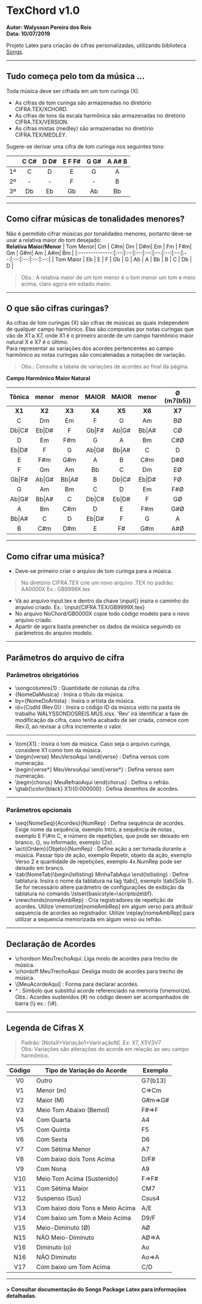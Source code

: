 # TexChord v1.0
**Autor: Walysson Pereira dos Reis  
Data: 10/07/2019**

Projeto Latex para criação de cifras personalizadas, utilizando biblioteca [Songs](http://songs.sourceforge.net/).

-----------------------------------------------
## Tudo começa pelo tom da música ...
Toda música deve ser cifrada em um tom curinga (X).

* As cifras de tom curinga são armazenadas no diretório CIFRA.TEX/XCHORD.  
* As cifras de tons da escala harmônica são armazenadas no diretório CIFRA.TEX/VERSION.  
* As cifras mistas (medley) são armazenadas no diretório CIFRA.TEX/MEDLEY.  

Sugere-se derivar uma cifra de tom curinga nos seguintes tons:
  
|    |  C C#  |  D D#  | E F F# |  G G#  | A A# B |
|:--:|:------:|:------:|:------:|:------:|:------:|
| 1º |   C    |   D    |   E    |   G    |   A    | 
| 2º |   -    |   -    |   F    |   -    |   B    |
| 3º |   Db   |   Eb   |   Gb   |   Ab   |   Bb   |


------------------------------------------------  
## Como cifrar músicas de tonalidades menores?  

Não é permitido cifrar músicas por tonalidades menores, portanto deve-se usar a relativa maior do tom desejado:   
**Relativa Maior/Menor**
| Tom Menor| Cm | C#m| Dm | D#m| Em | Fm | F#m| Gm | G#m| Am | A#m| Bm | 
|:--------------:|:--:|:--:|:--:|:--:|:--:|:--:|:--:|:--:|:--:|:--:|:--:|:--:|
| Tom Maior | Eb | E  | F  | Gb | G  | Ab | A  | Bb | B  | C  | Db | D  |
> Obs.: A relativa maior de um tom menor é o tom menor um tom e meio acima, claro agora em estado maior.                                             
------------------------------------------------
## O que são cifras curingas?  

As cifras de tom curingas (X) são cifras de músicas as quais independem de qualquer campo harmônico.
Elas são compostas por notas curingas que vão de X1 a X7, onde X1 é o primeiro acorde de
um campo harmônico maior natural X e X7 é o último.  
Para representar as variações dos acordes pertencentes ao campo harmônico as notas curingas são concatenadas a notações de variação.
> Obs.: Consulte a tabela de variações de acordes ao final da página.

**Campo Harmônico Maior Natural**

| Tônica | menor | menor | MAIOR | MAIOR | menor | Ø (m7(b5)) |
|:-----: |:-----:|:-----:|:-----:|:-----:|:-----:|:-----:|
| **X1** | **X2**| **X3**| **X4**| **X5**| **X6**|**X7** |
| C      | Dm    | Em    | F     | G     | Am    | BØ    |
| Db\|C# | Eb\|D#| F     | Gb\|F#| Ab\|G#| Bb\|A#| CØ    |
| D      | Em    | F#m   | G     | A     | Bm    | C#Ø   |
| Eb\|D# | F     | G     | Ab\|G#| Bb\|A#| C     | D     |
| E      | F#m   | G#m   | A     | B     | C#m   | D#Ø   |
| F      | Gm    | Am    | Bb    | C     | Dm    | EØ    |
| Gb\|F# | Ab\|G#| Bb\|A#| B     | Db\|C#| Eb\|D#| FØ    |
| G      | Am    | Bm    | C     | D     | Em    | F#Ø   |
| Ab\|G# | Bb\|A#| C     | Db\|C#| Eb\|D#| F     | GØ    |
| A      | Bm    | C#m   | D     | E     | F#m   | G#Ø   |
| Bb\|A# | C     | D     | Eb\|D#| F     | G     | A     |
| B      | C#m   | D#m   | E     | F#    | G#m   | A#Ø   |


------------------------------------------------
## Como cifrar  uma música?
* Deve-se primeiro criar o arquivo de tom curinga para a música.
> No diretório CIFRA.TEX crie um novo arquivo .TEX no padrão: AA0000X Ex.: GB9999X.tex
* Vá ao arquivo input.tex e dentro da chave \\input{} insira o caminho do arquivo criado.
Ex.: \input{CIFRA.TEX/GB9999X.tex}
* No arquivo NoChord/GB0000X copie todo código modelo para o novo arquivo criado.
* Apartir de agora basta preencher os dados da música seguindo os parâmetros do arquivo modelo.
------------------------------------------------
## Parâmetros do arquivo de cifra
### Parâmetros obrigatórios

* \songcolumns{1} : Quantidade de colunas da cifra.
* {NomeDaMusica} : Insira o título da música.
* by={NomeDoArtista} : Insira o artista da música.
* id={CodId (Rev.0)} : Insira o código ID da música visto na pasta de trabalho WALYSSONDOSREIS.MUS.xlsx. 'Rev' irá identificar a fase de modificação da cifra, caso tenha acabado de ser criada, comece com Rev.0, ao revisar a cifra incremente o valor.
------------------------------------------------
* \tom{X1} : Insira o tom da música. Caso seja o arquivo curinga, considere X1 como tom da música.
* \begin{verse} MeuVersoAqui \end{verse} : Defina versos com numeração.
* \begin{verse*} MeuVersoAqui \end{verse*} : Defina versos sem numeração.
* \begin{chorus} MeuRefraoAqui \end{chorus} : Defina o refrão.
* \gtab{\color{black} X1}{0:000000} : Defina desenhos de acordes. 
------------------------------------------------
### Parâmetros opcionais
* \seq{NomeSeq}{Acordes}{NumRep} : Defina sequência de acordes. Exige nome da sequência, exemplo Intro, a sequência de notas
, exemplo E F\\#m C, e número de repetições, que pode ser deixado em branco, {}, ou informado, exemplo {2x}.
* \act{Ordem}{Objeto}{NumRep} : Define ação a ser tomada durante a música. Passar tipo de ação, exemplo Repetir, objeto da ação, exemplo Verso 2 e quantidade de repetições, exemplo 4x.NumRep pode ser deixado em branco.
* \tab{NomeTab}\begin{lstlisting} MinhaTabAqui \end{lstlisting} : Define tablatura. Insira o nome da tablatura na tag \tab{}, exemplo \tab{Solo 1}. Se for necessário altere parâmetro de configurações de exibição da tablatura no comando \lstset{basicstyle=\scriptsize\bf}.
* \newchords{nomeAmbRep} : Cria registradores de repetição de acordes. Utilize \memorize[nomeAmbRep] em algum verso para atribuir sequencia de acordes ao registrador. Utilize \replay[nomeAmbRep] para utilizar a sequencia memorizada em algum verso ou refrão.
------------------------------------------------
## Declaração de Acordes
* \chordson MeuTrechoAqui: Liga modo de acordes para trecho de música.
* \chordoff MeuTrechoAqui: Desliga modo de acordes para trecho de música.
* \\[MeuAcordeAqui] : Forma para declarar acordes.
* ^ : Simbolo que substitui acorde referenciado na memoria (\memorize).  
Obs.: Acordes sustenidos (#) no código devem ser acompanhados de barra (\\) ex.: (\\#).
------------------------------------------------
## Legenda de Cifras X

 > Padrão: [NotaX+Variação1+VaricaçãoN] .Ex: X7, X5V3V7  
 > Obs: Variações são alterações do acorde em relação ao seu campo harmônico.

|  Código | Tipo de Variação do Acorde        | Exemplo    |
|:-----:|-----------------------------------|------------|
| V0    | Outro                             | G7(b13)    | 
| V1    | Menor (m)                         | C=>Cm      |  
| V2    | Maior (M)                         | G#m=>G#    |
| V3    | Meio Tom Abaixo (Bemol)           | F#=>F      |
| V4    | Com Quarta                        | A4         |
| V5    | Com Quinta                        | F5         |
| V6    | Com Sexta                         | D6         |
| V7    | Com Sétima Menor                  | A7         |
| V8    | Com baixo dois Tons Acima         | D/F#       |
| V9    | Com Nona                          | A9         |
| V10   | Meio Tom Acima (Sustenido)        | F=>F#      |
| V11   | Com Sétima Maior                  | CM7        |
| V12   | Suspenso (Sus)                    | Csus4      |
| V13   | Com baixo dois Tons e Meio Acima  | A/E        |
| V14   | Com baixo um Tom e Meio Acima     | D9/F       | 
| V15   | Meio-Diminuto (Ø)                 | AØ         |
| N15   | NÃO Meio-Diminuto                 | AØ=>A      |
| V16   | Diminuto (o)                      | Ao         |
| N16   | NÃO Diminuto                      | Ao=>A      |
| V17   | Com baixo um Tom Acima            | C/D        |
------------------------------------------------
#### > Consultar documentação do Songs Package Latex para informações detalhadas.
